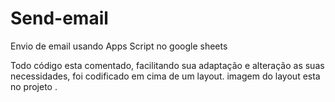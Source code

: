 # Send-email
Envio de email usando Apps Script no google sheets 


Todo código esta comentado, facilitando sua adaptação e alteração
as suas necessidades, foi codificado em cima de um layout.
imagem do layout esta no projeto .




